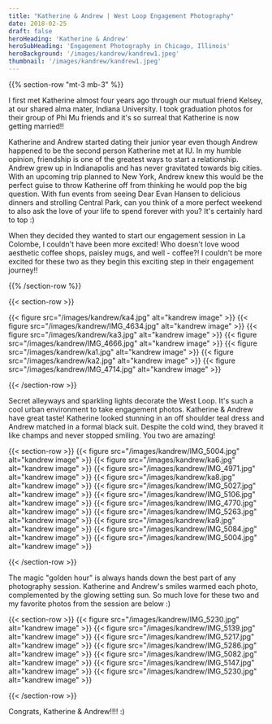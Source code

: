 ```yaml
---
title: "Katherine & Andrew | West Loop Engagement Photography"
date: 2018-02-25
draft: false
heroHeading: 'Katherine & Andrew'
heroSubHeading: 'Engagement Photography in Chicago, Illinois'
heroBackground: '/images/kandrew/kandrew1.jpeg'
thumbnail: '/images/kandrew/kandrew1.jpeg'
---
```


{{% section-row "mt-3 mb-3" %}}

I first met Katherine almost four years ago through our mutual friend Kelsey, at our shared alma mater, Indiana University. I took graduation photos for their group of Phi Mu friends and it's so surreal that Katherine is now getting married!!

Katherine and Andrew started dating their junior year even though Andrew happened to be the second person Katherine met at IU. In my humble opinion, friendship is one of the greatest ways to start a relationship. Andrew grew up in Indianapolis and has never gravitated towards big cities. With an upcoming trip planned to New York, Andrew knew this would be the perfect guise to throw Katherine off from thinking he would pop the big question. With fun events from seeing Dear Evan Hansen to delicious dinners and strolling Central Park, can you think of a more perfect weekend to also ask the love of your life to spend forever with you? It's certainly hard to top :)

When they decided they wanted to start our engagement session in La Colombe, I couldn't have been more excited! Who doesn't love wood aesthetic coffee shops, paisley mugs, and well - coffee?! I couldn't be more excited for these two as they begin this exciting step in their engagement journey!!

{{% /section-row %}}

{{< section-row >}}

{{< figure src="/images/kandrew/ka4.jpg" alt="kandrew image" >}}
{{< figure src="/images/kandrew/IMG_4634.jpg" alt="kandrew image" >}}
{{< figure src="/images/kandrew/ka3.jpg" alt="kandrew image" >}}
{{< figure src="/images/kandrew/IMG_4666.jpg" alt="kandrew image" >}}
{{< figure src="/images/kandrew/ka1.jpg" alt="kandrew image" >}}
{{< figure src="/images/kandrew/ka2.jpg" alt="kandrew image" >}}
{{< figure src="/images/kandrew/IMG_4714.jpg" alt="kandrew image" >}}

{{< /section-row >}}

Secret alleyways and sparkling lights decorate the West Loop. It's such a cool urban environment to take engagement photos. Katherine & Andrew have great taste! Katherine looked stunning in an off shoulder teal dress and Andrew matched in a formal black suit. Despite the cold wind, they braved it like champs and never stopped smiling. You two are amazing! 

{{< section-row >}}
{{< figure src="/images/kandrew/IMG_5004.jpg" alt="kandrew image" >}}
{{< figure src="/images/kandrew/ka6.jpg" alt="kandrew image" >}}
{{< figure src="/images/kandrew/IMG_4971.jpg" alt="kandrew image" >}}
{{< figure src="/images/kandrew/ka8.jpg" alt="kandrew image" >}}
{{< figure src="/images/kandrew/IMG_5027.jpg" alt="kandrew image" >}}
{{< figure src="/images/kandrew/IMG_5106.jpg" alt="kandrew image" >}}
{{< figure src="/images/kandrew/IMG_4770.jpg" alt="kandrew image" >}}
{{< figure src="/images/kandrew/IMG_5263.jpg" alt="kandrew image" >}}
{{< figure src="/images/kandrew/ka9.jpg" alt="kandrew image" >}}
{{< figure src="/images/kandrew/IMG_5084.jpg" alt="kandrew image" >}}
{{< figure src="/images/kandrew/IMG_5004.jpg" alt="kandrew image" >}}

{{< /section-row >}}

The magic "golden hour" is always hands down the best part of any photography session. Katherine and Andrew's smiles warmed each photo, complemented by the glowing setting sun. So much love for these two and my favorite photos from the session are below :)

{{< section-row >}}
{{< figure src="/images/kandrew/IMG_5230.jpg" alt="kandrew image" >}}
{{< figure src="/images/kandrew/IMG_5139.jpg" alt="kandrew image" >}}
{{< figure src="/images/kandrew/IMG_5217.jpg" alt="kandrew image" >}}
{{< figure src="/images/kandrew/IMG_5286.jpg" alt="kandrew image" >}}
{{< figure src="/images/kandrew/IMG_5082.jpg" alt="kandrew image" >}}
{{< figure src="/images/kandrew/IMG_5147.jpg" alt="kandrew image" >}}
{{< figure src="/images/kandrew/IMG_5230.jpg" alt="kandrew image" >}}

{{< /section-row >}}

Congrats, Katherine & Andrew!!!! :) 